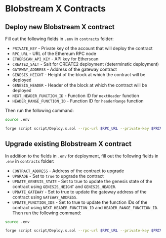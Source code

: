 # Blobstream X Contracts

## Deploy new Blobstream X contract

Fill out the following fields in `.env` in `contracts` folder:

- `PRIVATE_KEY` - Private key of the account that will deploy the contract
- `RPC_URL` - URL of the Ethereum RPC node
- `ETHERSCAN_API_KEY` - API key for Etherscan
- `CREATE2_SALT` - Salt for CREATE2 deployment (determinstic deployment)
- `GATEWAY_ADDRESS` - Address of the gateway contract
- `GENESIS_HEIGHT` - Height of the block at which the contract will be deployed
- `GENESIS_HEADER` - Header of the block at which the contract will be deployed
- `NEXT_HEADER_FUNCTION_ID` - Function ID for `nextHeader` function
- `HEADER_RANGE_FUNCTION_ID` - Function ID for `headerRange` function

Then run the following command:

```bash
source .env

forge script script/Deploy.s.sol --rpc-url $RPC_URL --private-key $PRIVATE_KEY --broadcast --verify --verifier etherscan --etherscan-api-key $ETHERSCAN_API_KEY
```

## Upgrade existing Blobstream X contract

In addition to the fields in `.env` for deployment, fill out the following fields in `.env` in `contracts` folder:

- `CONTRACT_ADDRESS` - Address of the contract to upgrade
- `UPGRADE` - Set to `true` to upgrade the contract
- `UPDATE_GENESIS_STATE` - Set to true to update the genesis state of the contract using `GENESIS_HEIGHT` and `GENESIS_HEADER`.
- `UPDATE_GATEWAY` - Set to true to update the gateway address of the contract using `GATEWAY_ADDRESS`.
- `UPDATE_FUNCTION_IDS` - Set to true to update the function IDs of the contract using `NEXT_HEADER_FUNCTION_ID` and `HEADER_RANGE_FUNCTION_ID`.
  Then run the following command:

```bash
source .env

forge script script/Deploy.s.sol --rpc-url $RPC_URL --private-key $PRIVATE_KEY --broadcast --verify --verifier etherscan --etherscan-api-key $ETHERSCAN_API_KEY
```
